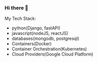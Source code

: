 ### Hi there 👋
My Tech Stack:
- python(Django, fastAPI)
- javascript(nodeJS, reactJS)
- databases(mongodb, postgresql)
- Containers(Docker)
- Container Orchestration(Kubernetes)
- Cloud Providers(Google Cloud Platform)

